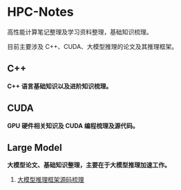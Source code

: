 # HPC-Notes

高性能计算笔记整理及学习资料整理，基础知识梳理。

目前主要涉及 C++、CUDA、大模型推理的论文及其推理框架。

## C++

**C++ 语言基础知识以及进阶知识梳理。**

## CUDA

**GPU 硬件相关知识及 CUDA 编程梳理及源代码。**

## Large Model

**大模型论文、基础知识整理，主要在于大模型推理加速工作。**

1. [大模型推理框架源码梳理](./Large%20Model/Framework)
